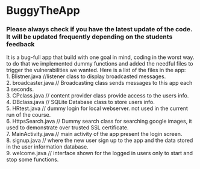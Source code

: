 # BuggyTheApp
<h3> Please always check if you have the latest update of the code. It will be updated frequently depending on the students feedback</h3>
It is a bug-full app that build with one goal in mind, coding in the worst way. 
to do that we implemented dummy functions and added the needful files to trigger the vulnerabilities we wanted.
Here is a list of the files in the app:<br>
1. Blistner.java //listener class to display broadcasted messages. <br>
2. broadcaster.java // Broadcasting class sends messages to this app each 3 seconds.<br>
3. CPclass.java // content provider class provide access to the users info.<br>
4. DBclass.java // SQLite Database class to store users info. <br>
5. HRtest.java // dummy login for local webserver. not used in the current run of the course.<br>
6. HttpsSearch.java // Dummy search class for searching google images, it used to demonstrate over trusted SSL certificate.<br>
7. MainActivity.java // main activity of the app present the login screen.<br>
8. signup.java // where the new user sign up to the app and the data stored in the user information database.<br>
9. welcome.java // interface shown for the logged in users only to start and stop some functions.<br>
      
